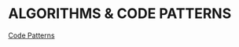 # ALGORITHMS & CODE PATTERNS

[Code Patterns](https://www.designgurus.io/course-play/grokking-the-coding-interview/doc/who-should-take-this-course)